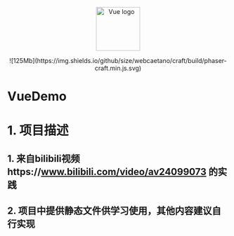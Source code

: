 <p align="center"><a href="https://vuejs.org" target="_blank" rel="noopener noreferrer"><img width="100" src="https://vuejs.org/images/logo.png" alt="Vue logo"></a></p>

<center>![125Mb](https://img.shields.io/github/size/webcaetano/craft/build/phaser-craft.min.js.svg)</center>

# VueDemo
# 1. 项目描述
## 1. 来自bilibili视频https://www.bilibili.com/video/av24099073 的实践
## 2. 项目中提供静态文件供学习使用，其他内容建议自行实现


